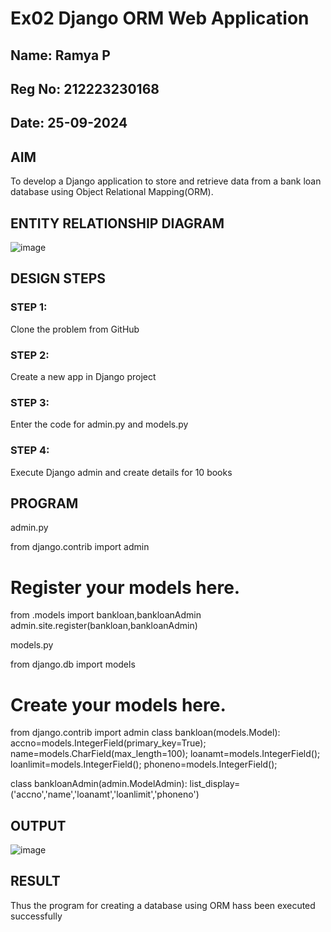 # Ex02 Django ORM Web Application
## Name: Ramya P
## Reg No: 212223230168
## Date: 25-09-2024


## AIM
To develop a Django application to store and retrieve data from a bank loan database using Object Relational Mapping(ORM).

## ENTITY RELATIONSHIP DIAGRAM
![image](https://github.com/user-attachments/assets/cade95f1-8790-4e1b-b034-a17ccabff19a)




## DESIGN STEPS

### STEP 1:
Clone the problem from GitHub

### STEP 2:
Create a new app in Django project

### STEP 3:
Enter the code for admin.py and models.py

### STEP 4:
Execute Django admin and create details for 10 books

## PROGRAM
admin.py

from django.contrib import admin

# Register your models here.
from .models import bankloan,bankloanAdmin
admin.site.register(bankloan,bankloanAdmin)

models.py

from django.db import models

# Create your models here.
from django.contrib import admin
class bankloan(models.Model):
    accno=models.IntegerField(primary_key=True);
    name=models.CharField(max_length=100);
    loanamt=models.IntegerField();
    loanlimit=models.IntegerField();
    phoneno=models.IntegerField();

class bankloanAdmin(admin.ModelAdmin):
    list_display=('accno','name','loanamt','loanlimit','phoneno')



## OUTPUT


![image](https://github.com/user-attachments/assets/37d35192-9517-4c39-9640-683709342327)



## RESULT
Thus the program for creating a database using ORM hass been executed successfully

